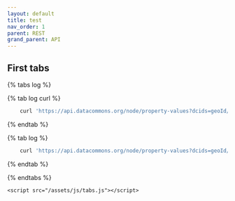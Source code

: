 ```yaml
---
layout: default
title: test
nav_order: 1
parent: REST
grand_parent: API
---
```

<html>
  <body> 
<h2> First tabs </h2>

{% tabs log %}

{% tab log curl %}

```bash
    curl 'https://api.datacommons.org/node/property-values?dcids=geoId/05&property=location&valueType=Election&limit=5'
```

{% endtab %}

{% tab log  %}

```bash
    curl 'https://api.datacommons.org/node/property-values?dcids=geoId/05&property=location&valueType=Election&limit=5'
```

{% endtab %}

{% endtabs %}

    <script src="/assets/js/tabs.js"></script>
  </body>
</html>